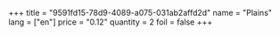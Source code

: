 +++
title = "9591fd15-78d9-4089-a075-031ab2affd2d"
name = "Plains"
lang = ["en"]
price = "0.12"
quantity = 2
foil = false
+++
